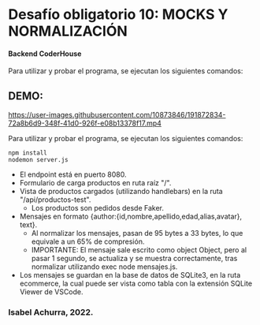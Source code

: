 # Desafío obligatorio 10: MOCKS Y NORMALIZACIÓN

#### Backend CoderHouse

Para utilizar y probar el programa, se ejecutan los siguientes comandos:

## DEMO:

https://user-images.githubusercontent.com/10873846/191872834-72a8b6d9-348f-41d0-926f-e08b13378f17.mp4

Para utilizar y probar el programa, se ejecutan los siguientes comandos:

```
npm install
nodemon server.js
```

- El endpoint está en puerto 8080.
- Formulario de carga productos en ruta raíz "/".
- Vista de productos cargados (utilizando handlebars) en la ruta "/api/productos-test".
  - Los productos son pedidos desde Faker.
- Mensajes en formato {author:{id,nombre,apellido,edad,alias,avatar}, text}.
  - Al normalizar los mensajes, pasan de 95 bytes a 33 bytes, lo que equivale a un 65% de compresión.
  - IMPORTANTE: El mensaje sale escrito como object Object, pero al pasar 1 segundo, se actualiza y se muestra correctamente, tras normalizar utilizando exec node mensajes.js.
- Los mensajes se guardan en la base de datos de SQLite3, en la ruta ecommerce, la cual puede ser vista como tabla con la extensión SQLite Viewer de VSCode.

### Isabel Achurra, 2022.
